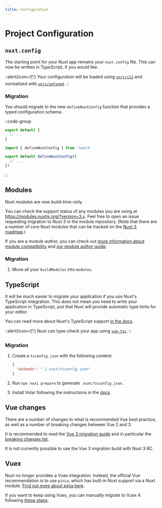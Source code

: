 ```yaml
---
title: Configuration
---
```

# Project Configuration

## `nuxt.config`

The starting point for your Nuxt app remains your `nuxt.config` file. This can now be written in TypeScript, if you would like.

::alert{icon=📦}
Your configuration will be loaded using [`unjs/c12`](https://github.com/unjs/c12) and normalized with [`unjs/untyped`](https://github.com/unjs/untyped).
::

### Migration

You should migrate to the new `defineNuxtConfig` function that provides a typed configuration schema.

::code-group

```ts [Nuxt 2]
export default {
  // ...
}
```

```ts [Nuxt 3]
import { defineNuxtConfig } from 'nuxt3'

export default defineNuxtConfig({
  // ...
})
```

::

## Modules

Nuxt modules are now build-time-only.

You can check the support status of any modules you are using at <https://modules.nuxtjs.org/?version=3.x>. Feel free to open an issue requesting migration to Nuxt 3 in the module repository. (Note that there are a number of core Nuxt modules that can be tracked on the [Nuxt 3 roadmap](/community/roadmap/).)

If you are a module author, you can check out [more information about module compatibility](/docs/migration/module-authors) and [our module author guide](/docs/advanced/modules).

### Migration

1. Move all your `buildModules` into `modules`.

## TypeScript

It will be much easier to migrate your application if you use Nuxt's TypeScript integration. This does not mean you need to write your application in TypeScript, just that Nuxt will provide automatic type hints for your editor.

You can read more about Nuxt's TypeScript support [in the docs](/docs/concepts/typescript).

::alert{icon=📦}
Nuxt can type-check your app using [`vue-tsc`](https://github.com/johnsoncodehk/volar/tree/master/packages/vue-tsc).
::

### Migration

1. Create a `tsconfig.json` with the following content:

   ```json
   {
     "extends": "./.nuxt/tsconfig.json"
   }
   ```

1. Run `npx nuxi prepare` to generate `.nuxt/tsconfig.json`.
1. Install Volar following the instructions in the [docs](/docs/getting-started/introduction).

## Vue changes

There are a number of changes to what is recommended Vue best practice, as well as a number of breaking changes between Vue 2 and 3.

It is recommended to read the [Vue 3 migration guide](https://v3-migration.vuejs.org/) and in particular the [breaking changes list](https://v3-migration.vuejs.org/breaking-changes/).

It is not currently possible to use the Vue 3 migration build with Nuxt 3 RC.

## Vuex

Nuxt no longer provides a Vuex integration. Instead, the official Vue recommendation is to use `pinia`, which has built-in Nuxt support via a Nuxt module. [Find out more about pinia here](https://pinia.vuejs.org/).

If you want to keep using Vuex, you can manually migrate to Vuex 4 following [these steps](https://vuex.vuejs.org/guide/migrating-to-4-0-from-3-x.html).

